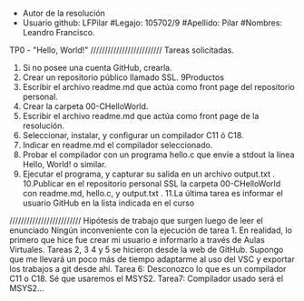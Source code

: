 * Autor de la resolución
* Usuario github: LFPilar
#Legajo: 105702/9
#Apellido: Pilar
#Nombres: Leandro Francisco.

TP0 - "Hello, World!"
/////////////////////////   Tareas solicitadas.
1. Si no posee una cuenta GitHub, crearla.
2. Crear un repositorio público llamado SSL.
9Productos
3. Escribir el archivo readme.md que actúa como front page del repositorio
personal.
4. Crear la carpeta 00-CHelloWorld.
5. Escribir el archivo readme.md que actúa como front page de la resolución.
6. Seleccionar, instalar, y configurar un compilador C11 ó C18.
7. Indicar en readme.md el compilador seleccionado.
8. Probar el compilador con un programa hello.c que envíe a stdout la línea
Hello, World! o similar.
9. Ejecutar el programa, y capturar su salida en un archivo output.txt .
10.Publicar en el repositorio personal SSL la carpeta 00-CHelloWorld con
readme.md, hello.c, y output.txt .
11.La última tarea es informar el usuario GitHub en la lista indicada en el curso

/////////////////////////   Hipótesis de trabajo que surgen luego de leer el enunciado
Ningún inconveniente con la ejecución de tarea 1. En realidad, lo primero que hice fue crear mi usuario e informarlo a través de Aulas Virtuales.
Tareas 2, 3 4 y 5 se hicieron desde la web de GitHub. Supongo que me llevará un poco más de tiempo adaptarme al uso del VSC y exportar los trabajos a git desde ahí.
Tarea 6: Desconozco lo que es un compilador C11 o C18. Sé que usaremos el MSYS2.
Tarea7: Compilador usado será el MSYS2...
 
